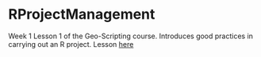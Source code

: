 RProjectManagement
==================

Week 1 Lesson 1 of the Geo-Scripting course. Introduces good practices in carrying out an R project.
Lesson [here](http://geoscripting-wur.github.io/RProjectManagement)
